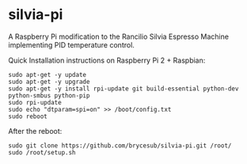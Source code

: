 # silvia-pi
A Raspberry Pi modification to the Rancilio Silvia Espresso Machine implementing PID temperature control.

Quick Installation instructions on Raspberry Pi 2 + Raspbian:
````
sudo apt-get -y update
sudo apt-get -y upgrade
sudo apt-get -y install rpi-update git build-essential python-dev python-smbus python-pip
sudo rpi-update
sudo echo "dtparam=spi=on" >> /boot/config.txt
sudo reboot
````

After the reboot:
````
sudo git clone https://github.com/brycesub/silvia-pi.git /root/
sudo /root/setup.sh
````
